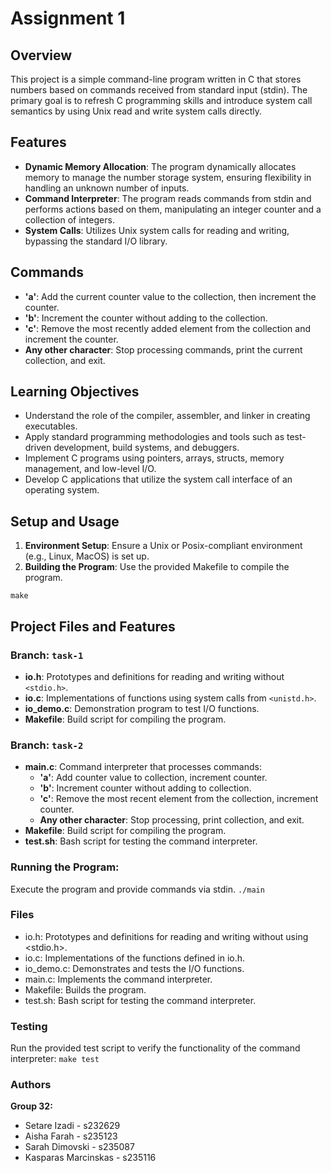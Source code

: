 # Assignment 1

## Overview
This project is a simple command-line program written in C that stores numbers based on commands received from standard input (stdin). The primary goal is to refresh C programming skills and introduce system call semantics by using Unix read and write system calls directly.

## Features
- **Dynamic Memory Allocation**: The program dynamically allocates memory to manage the number storage system, ensuring flexibility in handling an unknown number of inputs.
- **Command Interpreter**: The program reads commands from stdin and performs actions based on them, manipulating an integer counter and a collection of integers.
- **System Calls**: Utilizes Unix system calls for reading and writing, bypassing the standard I/O library.

## Commands
- **'a'**: Add the current counter value to the collection, then increment the counter.
- **'b'**: Increment the counter without adding to the collection.
- **'c'**: Remove the most recently added element from the collection and increment the counter.
- **Any other character**: Stop processing commands, print the current collection, and exit.

## Learning Objectives
- Understand the role of the compiler, assembler, and linker in creating executables.
- Apply standard programming methodologies and tools such as test-driven development, build systems, and debuggers.
- Implement C programs using pointers, arrays, structs, memory management, and low-level I/O.
- Develop C applications that utilize the system call interface of an operating system.

## Setup and Usage
1. **Environment Setup**: Ensure a Unix or Posix-compliant environment (e.g., Linux, MacOS) is set up.
2. **Building the Program**: Use the provided Makefile to compile the program.

`make`

## Project Files and Features

### Branch: `task-1`
- **io.h**: Prototypes and definitions for reading and writing without `<stdio.h>`.
- **io.c**: Implementations of functions using system calls from `<unistd.h>`.
- **io_demo.c**: Demonstration program to test I/O functions.
- **Makefile**: Build script for compiling the program.

### Branch: `task-2`
- **main.c**: Command interpreter that processes commands:
  - **'a'**: Add counter value to collection, increment counter.
  - **'b'**: Increment counter without adding to collection.
  - **'c'**: Remove the most recent element from the collection, increment counter.
  - **Any other character**: Stop processing, print collection, and exit.
- **Makefile**: Build script for compiling the program.
- **test.sh**: Bash script for testing the command interpreter.

### Running the Program:
Execute the program and provide commands via stdin.
`./main`

### Files
- io.h: Prototypes and definitions for reading and writing without using <stdio.h>.
- io.c: Implementations of the functions defined in io.h.
- io_demo.c: Demonstrates and tests the I/O functions.
- main.c: Implements the command interpreter.
- Makefile: Builds the program.
- test.sh: Bash script for testing the command interpreter.

### Testing
Run the provided test script to verify the functionality of the command interpreter:
`make test`

### Authors
**Group 32:**
- Setare Izadi - s232629
- Aisha Farah - s235123
- Sarah Dimovski - s235087
- Kasparas Marcinskas - s235116 